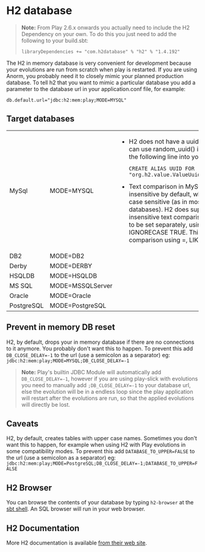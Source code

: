 <!--- Copyright (C) from 2022 The Play Framework Contributors <https://github.com/playframework>, 2011-2021 Lightbend Inc. <https://www.lightbend.com> -->

# H2 database

> **Note:** From Play 2.6.x onwards you actually need to include the H2 Dependency on your own. To do this you just need to add the following to your build.sbt:
>
> ```
> libraryDependencies += "com.h2database" % "h2" % "1.4.192"
> ```

The H2 in memory database is very convenient for development because your evolutions are run from scratch when play is restarted.  If you are using Anorm, you probably need it to closely mimic your planned production database.  To tell h2 that you want to mimic a particular database you add a parameter to the database url in your application.conf file, for example:

```
db.default.url="jdbc:h2:mem:play;MODE=MYSQL"
```

## Target databases

<table>
  <tbody>
    <tr>
      <td>MySql</td>
      <td>MODE=MYSQL</td>
      <td>
        <ul>
          <li>H2 does not have a uuid() function. You can use random_uuid() instead. Or insert the following line into your 1.sql file: <pre><code>CREATE ALIAS UUID FOR
"org.h2.value.ValueUuid.getNewRandom";</code></pre>
          </li>
          <li>Text comparison in MySQL is case insensitive by default, while in H2 it is case sensitive (as in most other databases). H2 does support case insensitive text comparison, but it needs to be set separately, using SET IGNORECASE TRUE. This affects comparison using =, LIKE, REGEXP.</li>
        </ul>
      </td>
    </tr>
    <tr>
      <td>DB2</td>
      <td>MODE=DB2</td>
      <td></td>
    </tr>
    <tr>
      <td>Derby</td>
      <td>MODE=DERBY</td>
      <td></td>
    </tr>
    <tr>
      <td>HSQLDB</td>
      <td>MODE=HSQLDB</td>
      <td></td>
    </tr>
    <tr>
      <td>MS SQL</td>
      <td>MODE=MSSQLServer</td>
      <td></td>
    </tr>
    <tr>
      <td>Oracle</td>
      <td>MODE=Oracle</td>
      <td></td>
    </tr>
    <tr>
      <td>PostgreSQL</td>
      <td>MODE=PostgreSQL</td>
      <td></td>
     </tr>
  </tbody>
</table>

## Prevent in memory DB reset

H2, by default, drops your in memory database if there are no connections to it anymore.  You probably don't want this to happen.  To prevent this add `DB_CLOSE_DELAY=-1` to the url (use a semicolon as a separator) eg: `jdbc:h2:mem:play;MODE=MYSQL;DB_CLOSE_DELAY=-1`

> **Note:** Play's builtin JDBC Module will automatically add `DB_CLOSE_DELAY=-1`, however if you are using play-slick with evolutions you need to manually add `;DB_CLOSE_DELAY=-1` to your database url, else the evolution will be in a endless loop since the play application will restart after the evolutions are run, so that the applied evolutions will directly be lost.

## Caveats

H2, by default, creates tables with upper case names. Sometimes you don't want this to happen, for example when using H2 with Play evolutions in some compatibility modes. To prevent this add `DATABASE_TO_UPPER=FALSE` to the url (use a semicolon as a separator) eg: `jdbc:h2:mem:play;MODE=PostgreSQL;DB_CLOSE_DELAY=-1;DATABASE_TO_UPPER=FALSE`

## H2 Browser

You can browse the contents of your database by typing `h2-browser` at the [sbt shell](https://www.scala-sbt.org/1.x/docs/Howto-Interactive-Mode.html).  An SQL browser will run in your web browser.

## H2 Documentation

More H2 documentation is available [from their web site](http://www.h2database.com/html/features.html).
